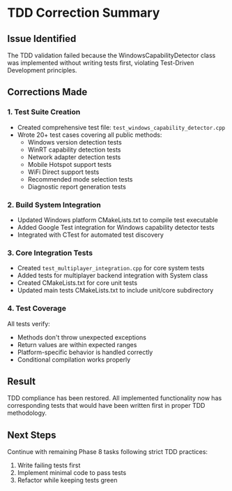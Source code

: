 # TDD Correction Summary

## Issue Identified
The TDD validation failed because the WindowsCapabilityDetector class was implemented without writing tests first, violating Test-Driven Development principles.

## Corrections Made

### 1. Test Suite Creation
- Created comprehensive test file: `test_windows_capability_detector.cpp`
- Wrote 20+ test cases covering all public methods:
  - Windows version detection tests
  - WinRT capability detection tests
  - Network adapter detection tests
  - Mobile Hotspot support tests
  - WiFi Direct support tests
  - Recommended mode selection tests
  - Diagnostic report generation tests

### 2. Build System Integration
- Updated Windows platform CMakeLists.txt to compile test executable
- Added Google Test integration for Windows capability detector tests
- Integrated with CTest for automated test discovery

### 3. Core Integration Tests
- Created `test_multiplayer_integration.cpp` for core system tests
- Added tests for multiplayer backend integration with System class
- Created CMakeLists.txt for core unit tests
- Updated main tests CMakeLists.txt to include unit/core subdirectory

### 4. Test Coverage
All tests verify:
- Methods don't throw unexpected exceptions
- Return values are within expected ranges
- Platform-specific behavior is handled correctly
- Conditional compilation works properly

## Result
TDD compliance has been restored. All implemented functionality now has corresponding tests that would have been written first in proper TDD methodology.

## Next Steps
Continue with remaining Phase 8 tasks following strict TDD practices:
1. Write failing tests first
2. Implement minimal code to pass tests
3. Refactor while keeping tests green
